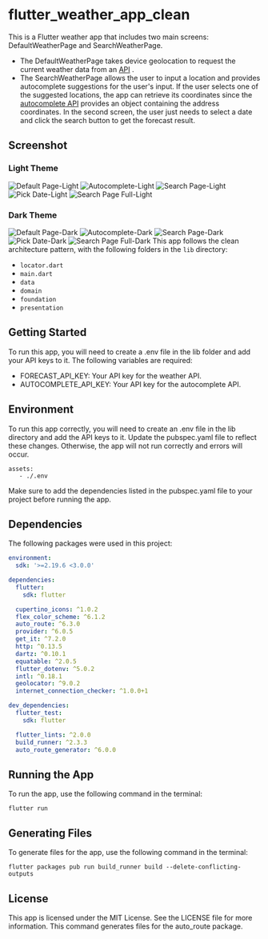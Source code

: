 # flutter_weather_app_clean

This is a Flutter weather app that includes two main screens: DefaultWeatherPage and SearchWeatherPage.

* The DefaultWeatherPage takes device geolocation to request the current weather data from an [API](https://www.weatherapi.com/) .
* The SearchWeatherPage allows the user to input a location and provides autocomplete suggestions for the user's input. If the user selects one of the suggested locations, the app can retrieve its coordinates since the [autocomplete API](https://www.geoapify.com/address-autocomplete) provides an object containing the address coordinates. In the second screen, the user just needs to select a date and click the search button to get the forecast result.
## Screenshot

### Light Theme
![Default Page-Light](assets/images/app_screenshots/default_page_light.jpg)
![Autocomplete-Light](assets/images/app_screenshots/autocomplete_light.jpg)
![Search Page-Light](assets/images/app_screenshots/search_page_light.jpg)
![Pick Date-Light](assets/images/app_screenshots/pick_date_light.jpg)
![Search Page Full-Light](assets/images/app_screenshots/search_page_full_light.jpg)

### Dark Theme
![Default Page-Dark](assets/images/app_screenshots/default_page_dark.jpg)
![Autocomplete-Dark](assets/images/app_screenshots/autocomplete_dark.jpg)
![Search Page-Dark](assets/images/app_screenshots/search_page_dark.jpg)
![Pick Date-Dark](assets/images/app_screenshots/pick_date_dark.jpg)
![Search Page Full-Dark](assets/images/app_screenshots/search_page_full_dark.jpg)
This app follows the clean architecture pattern, with the following folders in the `lib` directory:

* `locator.dart`
* `main.dart`
* `data`
* `domain`
* `foundation`
* `presentation`

## Getting Started
To run this app, you will need to create a .env file in the lib folder and add your API keys to it. The following variables are required:

- FORECAST_API_KEY: Your API key for the weather API.
- AUTOCOMPLETE_API_KEY: Your API key for the autocomplete API.

## Environment
To run this app correctly, you will need to create an .env file in the lib directory and add the API keys to it. Update the pubspec.yaml file to reflect these changes. Otherwise, the app will not run correctly and errors will occur.
```
assets:
   - ./.env
```

Make sure to add the dependencies listed in the pubspec.yaml file to your project before running the app.

## Dependencies

The following packages were used in this project:

```yaml
environment:
  sdk: '>=2.19.6 <3.0.0'

dependencies:
  flutter:
    sdk: flutter

  cupertino_icons: ^1.0.2
  flex_color_scheme: ^6.1.2
  auto_route: ^6.3.0
  provider: ^6.0.5
  get_it: ^7.2.0
  http: ^0.13.5
  dartz: ^0.10.1
  equatable: ^2.0.5
  flutter_dotenv: ^5.0.2
  intl: ^0.18.1
  geolocator: ^9.0.2
  internet_connection_checker: ^1.0.0+1

dev_dependencies:
  flutter_test:
    sdk: flutter

  flutter_lints: ^2.0.0
  build_runner: ^2.3.3
  auto_route_generator: ^6.0.0

```
## Running the App
To run the app, use the following command in the terminal:
```
flutter run
```
## Generating Files
To generate files for the app, use the following command in the terminal:
```
flutter packages pub run build_runner build --delete-conflicting-outputs
```
## License
This app is licensed under the MIT License. See the LICENSE file for more information.
This command generates files for the auto_route package.

